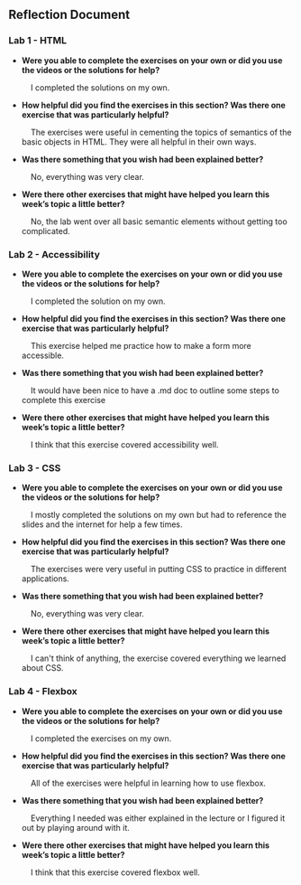 ## Reflection Document

<!---------------------------------------------------------------------------------------------->
### Lab 1 - HTML
* __Were you able to complete the exercises on your own or did you use the
videos or the solutions for help?__  
  
    &nbsp;&nbsp;&nbsp;&nbsp;I completed the solutions on my own.
* __How helpful did you find the exercises in this section? Was there one
exercise that was particularly helpful?__  
  
  &nbsp;&nbsp;&nbsp;&nbsp;The exercises were useful in cementing the topics of semantics of the basic objects in HTML. They were all helpful in their own ways.

* __Was there something that you wish had been explained better?__  
  
  &nbsp;&nbsp;&nbsp;&nbsp;No, everything was very clear.
* __Were there other exercises that might have helped you learn this week’s
topic a little better?__  
  
  &nbsp;&nbsp;&nbsp;&nbsp;No, the lab went over all basic semantic elements without getting too complicated.
<!---------------------------------------------------------------------------------------------->
### Lab 2 - Accessibility
* __Were you able to complete the exercises on your own or did you use the
videos or the solutions for help?__  
  
    &nbsp;&nbsp;&nbsp;&nbsp;I completed the solution on my own.
* __How helpful did you find the exercises in this section? Was there one
exercise that was particularly helpful?__  
  
    &nbsp;&nbsp;&nbsp;&nbsp;This exercise helped me practice how to make a form more accessible. 
* __Was there something that you wish had been explained better?__  
  
    &nbsp;&nbsp;&nbsp;&nbsp;It would have been nice to have a .md doc to outline some steps to complete this exercise
* __Were there other exercises that might have helped you learn this week’s
topic a little better?__  
  
    &nbsp;&nbsp;&nbsp;&nbsp;I think that this exercise covered accessibility well.
<!---------------------------------------------------------------------------------------------->
### Lab 3 - CSS
* __Were you able to complete the exercises on your own or did you use the
videos or the solutions for help?__  
  
    &nbsp;&nbsp;&nbsp;&nbsp;I mostly completed the solutions on my own but had to reference the slides and the internet for help a few times.
* __How helpful did you find the exercises in this section? Was there one
exercise that was particularly helpful?__  
  
    &nbsp;&nbsp;&nbsp;&nbsp;The exercises were very useful in putting CSS to practice in different applications. 
* __Was there something that you wish had been explained better?__  
  
    &nbsp;&nbsp;&nbsp;&nbsp;No, everything was very clear. 
* __Were there other exercises that might have helped you learn this week’s
topic a little better?__  
  
    &nbsp;&nbsp;&nbsp;&nbsp;I can't think of anything, the exercise covered everything we learned about CSS.
<!---------------------------------------------------------------------------------------------->
### Lab 4 - Flexbox
* __Were you able to complete the exercises on your own or did you use the
videos or the solutions for help?__  
  
    &nbsp;&nbsp;&nbsp;&nbsp;I completed the exercises on my own.
* __How helpful did you find the exercises in this section? Was there one
exercise that was particularly helpful?__  
  
    &nbsp;&nbsp;&nbsp;&nbsp;All of the exercises were helpful in learning how to use flexbox.
* __Was there something that you wish had been explained better?__  
  
    &nbsp;&nbsp;&nbsp;&nbsp;Everything I needed was either explained in the lecture or I figured it out by playing around with it.
* __Were there other exercises that might have helped you learn this week’s
topic a little better?__  
  
    &nbsp;&nbsp;&nbsp;&nbsp;I think that this exercise covered flexbox well.



<!---------------------------------------------------------------------------------------------->
<!--
### Lab 
* __Were you able to complete the exercises on your own or did you use the
videos or the solutions for help?__  
  
    &nbsp;&nbsp;&nbsp;&nbsp;
* __How helpful did you find the exercises in this section? Was there one
exercise that was particularly helpful?__  
  
    &nbsp;&nbsp;&nbsp;&nbsp;
* __Was there something that you wish had been explained better?__  
  
    &nbsp;&nbsp;&nbsp;&nbsp;
* __Were there other exercises that might have helped you learn this week’s
topic a little better?__  
  
    &nbsp;&nbsp;&nbsp;&nbsp;
-->
